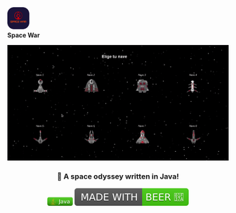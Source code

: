 <div align="center" style="display: inline; vertical-align: middle;">

<img src='space_war.png' alt='Space War' height=50px width=50px>
<br>
<b>Space War</b>

![Gameplay](spacewar.gif)

### 🚀 A space odyssey written in Java!

<img src="java.svg" alt="Java" height=20px> <img src="beer.svg" alt="Beer">

</div>
